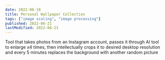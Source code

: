 ```yaml
---
date: 2022-06-18
title: Personal Wallpaper Collection
tags: ["image scaling", "image processing"]
published: 2022-06-21
lastModified: 2022-06-21
---
```


Tool that takes photos from an Instagram account, passes it through AI tool to enlarge x4 times, then intellectually crops it to desired desktop resolution and every 5 minutes replaces the background with another random picture